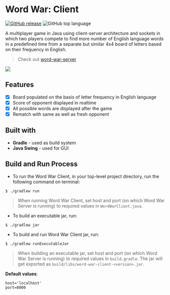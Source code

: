 
# Word War: Client

[![GitHub release](https://img.shields.io/github/v/release/prasad1120/word-war-client.svg)](https://GitHub.com/prasad1120/word-war-client/releases/)
![GitHub top language](https://img.shields.io/github/languages/top/prasad1120/word-war-client)

A multiplayer game in Java using client-server architecture and sockets in which two players compete to 
find more number of English language words in a predefined time from a separate but similar 
4x4 board of letters based on their frequency in English.

 > Check out [word-war-server](https://github.com/prasad1120/word-war-server)

<p float="middle">
  <img src="https://github.com/prasad1120/word-war-client/blob/master/gameplay.gif" />
</p>
 
## Features
- [x] Board populated on the basis of letter frequency in English language
- [x] Score of opponent displayed in realtime
- [x] All possible words are displayed after the game
- [x] Rematch with same as well as fresh opponent

## Built with
- **Gradle** - used as build system
- **Java Swing** - used for GUI

## Build and Run Process

- To run the Word War Client, in your top-level project directory, run the following command on terminal:
~~~
$ ./gradlew run
~~~
 > When running Word War Client, set host and port (on which Word War Server is running) to required values in `WordWarClient.java`.

- To build an executable jar, run:
~~~
$ ./gradlew jar
~~~
    
- To build and run Word War Client jar, run:
~~~
$ ./gradlew runExecutableJar
~~~

 > When building an executable jar, set host and port (on which Word War Server is running) to required values in `build.gradle`. 
The jar will get exported as `build/libs/word-war-client-<version>.jar`.

**Default values**:
```
host='localhost'
port=8000
```
